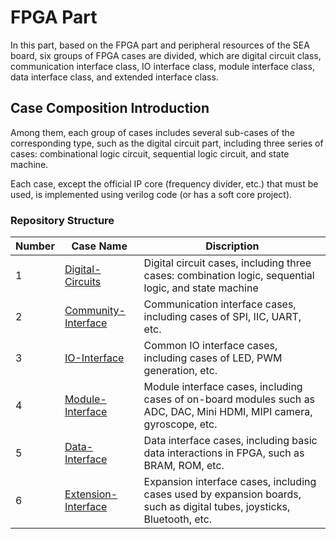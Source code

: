 # FPGA Part

In this part, based on the FPGA part and peripheral resources of the SEA board, six groups of FPGA cases are divided, which are digital circuit class, communication interface class, IO interface class, module interface class, data interface class, and extended interface class.

## Case Composition Introduction

Among them, each group of cases includes several sub-cases of the corresponding type, such as the digital circuit part, including three series of cases: combinational logic circuit, sequential logic circuit, and state machine.

Each case, except the official IP core (frequency divider, etc.) that must be used, is implemented using verilog code (or has a soft core project).

### Repository Structure

| Number | Case Name                                                  | Discription                                |
| ---- | ------------------------------------------------------------ | ------------------------------------------ |
| 1    | [Digital-Circuits](/Examples/FPGA/1.Digital-Circuits)        | Digital circuit cases, including three cases: combination logic, sequential logic, and state machine        |
| 2    | [Community-Interface](/Examples/FPGA/2.Community-Interface)  | Communication interface cases, including cases of SPI, IIC, UART, etc.    |
| 3    | [IO-Interface](/Examples/FPGA/3.IO-Interface)                | Common IO interface cases, including cases of LED, PWM generation, etc.       |
| 4    | [Module-Interface](/Examples/FPGA/4.Module-Interface)        | Module interface cases, including cases of on-board modules such as ADC, DAC, Mini HDMI, MIPI camera, gyroscope, etc.  |
| 5    | [Data-Interface](/Examples/FPGA/5.Data-Interface)            | Data interface cases, including basic data interactions in FPGA, such as BRAM, ROM, etc.         |
| 6    | [Extension-Interface](/Examples/FPGA/6.Extension-Interface)  | Expansion interface cases, including cases used by expansion boards, such as digital tubes, joysticks, Bluetooth, etc.           |
